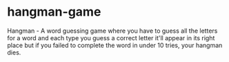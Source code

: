# hangman-game
Hangman - A word guessing game where you have to guess all the letters for a word and each type you guess a correct letter it'll appear in its right place but if you failed to complete the word in under 10 tries, your hangman dies.
